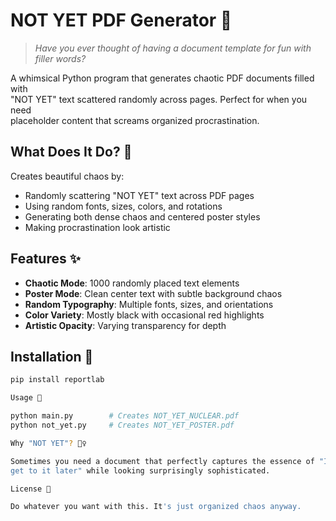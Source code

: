 # NOT YET PDF Generator 🎨

  > *Have you ever thought of having a document template for fun with filler words?*

  A whimsical Python program that generates chaotic PDF documents filled with     
   "NOT YET" text scattered randomly across pages. Perfect for when you need      
  placeholder content that screams organized procrastination.

  ## What Does It Do? 🤔

  Creates beautiful chaos by:
  - Randomly scattering "NOT YET" text across PDF pages
  - Using random fonts, sizes, colors, and rotations
  - Generating both dense chaos and centered poster styles
  - Making procrastination look artistic

  ## Features ✨

  - **Chaotic Mode**: 1000 randomly placed text elements
  - **Poster Mode**: Clean center text with subtle background chaos
  - **Random Typography**: Multiple fonts, sizes, and orientations
  - **Color Variety**: Mostly black with occasional red highlights
  - **Artistic Opacity**: Varying transparency for depth

  ## Installation 🚀

  ```bash
  pip install reportlab

  Usage 💫

  python main.py        # Creates NOT_YET_NUCLEAR.pdf
  python not_yet.py     # Creates NOT_YET_POSTER.pdf

  Why "NOT YET"? 🤷‍♀️

  Sometimes you need a document that perfectly captures the essence of "I'll      
  get to it later" while looking surprisingly sophisticated.

  License 📄

  Do whatever you want with this. It's just organized chaos anyway.

